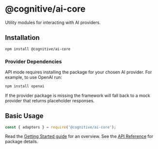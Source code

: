 # @cognitive/ai-core

Utility modules for interacting with AI providers.

## Installation

```bash
npm install @cognitive/ai-core
```

### Provider Dependencies

API mode requires installing the package for your chosen AI provider. For example, to
use OpenAI run:

```bash
npm install openai
```

If the provider package is missing the framework will fall back to a mock provider
that returns placeholder responses.

## Basic Usage

```javascript
const { adapters } = require('@cognitive/ai-core');
```

Read the [Getting Started guide](../../docs/getting-started.md) for an overview.
See the [API Reference](../../docs/api-reference.md) for package details.
